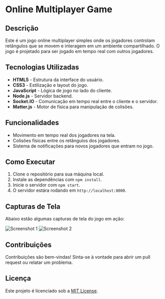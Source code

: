 # Online Multiplayer Game

## Descrição

Este é um jogo online multiplayer simples onde os jogadores controlam retângulos que se movem e interagem em um ambiente compartilhado. O jogo é projetado para ser jogado em tempo real com outros jogadores.

## Tecnologias Utilizadas

- **HTML5** - Estrutura da interface do usuário.
- **CSS3** - Estilização e layout do jogo.
- **JavaScript** - Lógica de jogo no lado do cliente.
- **Node.js** - Servidor backend.
- **Socket.IO** - Comunicação em tempo real entre o cliente e o servidor.
- **Matter.js** - Motor de física para manipulação de colisões.

## Funcionalidades

- Movimento em tempo real dos jogadores na tela.
- Colisões físicas entre os retângulos dos jogadores.
- Sistema de notificações para novos jogadores que entram no jogo.

## Como Executar

1. Clone o repositório para sua máquina local.
2. Instale as dependências com `npm install`.
3. Inicie o servidor com `npm start`.
4. O servidor estára rodando em `http://localhost:8000`.

## Capturas de Tela

Abaixo estão algumas capturas de tela do jogo em ação:

![Screenshot 1](path/to/screenshot1.png)
![Screenshot 2](path/to/screenshot2.png)

## Contribuições

Contribuições são bem-vindas! Sinta-se à vontade para abrir um pull request ou relatar um problema.

## Licença

Este projeto é licenciado sob a [MIT License](LICENSE).
